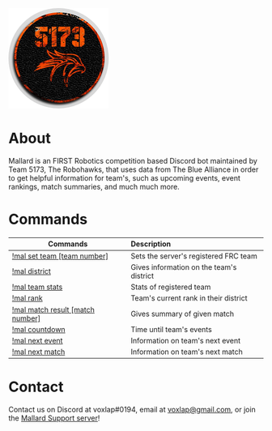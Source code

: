 [![logo](https://raw.githubusercontent.com/Team5173/Mallard-Discord/master/Site/logo.png)](https://discordapp.com/api/oauth2/authorize?client_id=419157772421300235&permissions=384000&scope=bot)

# About
Mallard is an FIRST Robotics competition based Discord bot maintained by Team 5173, The Robohawks, that uses data from The Blue Alliance in order to get helpful information for team's, such as upcoming events, event rankings, match summaries, and much much more.
# Commands

|**Commands**                | **Description**|                                                      
---|:---
[!mal set team [team number]](https://raw.githubusercontent.comTeam5173/Mallard-Discord/master/Site/setteam.png)|Sets the server's registered FRC team
[!mal district](https://raw.githubusercontent.com/Team5173/Mallard-Discord/master/Site/district.png)|Gives information on the team's district
[!mal team stats](https://raw.githubusercontent.com/Team5173/Mallard-Discord/master/Site/teamstats.png) |Stats of registered team
[!mal rank](https://raw.githubusercontent.com/Team5173/Mallard-Discord/master/Site/rank.png)|Team's current rank in their district
[!mal match result [match number]](https://raw.githubusercontent.com/Team5173/Mallard-Discord/master/Site/matchresult.png)|Gives summary of given match       
[!mal countdown](https://raw.githubusercontent.com/Team5173/Mallard-Discord/Site/countdown.png) |Time until team's events
[!mal next event](https://raw.githubusercontent.com/Team5173/Mallard-Discord/master/Site/nextevent.png) |Information on team's next event
[!mal next match](https://raw.githubusercontent.com/Team5173/Mallard-Discord/master/Site/nextmatch.png) |Information on team's next match

# Contact
Contact us on Discord at voxlap#0194, email at voxlap@gmail.com, or join the [Mallard Support server](https://discord.gg/hgqmWPY)!
